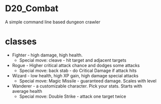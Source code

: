 # D20_Combat
A simple command line based dungeon crawler


# classes
* Fighter - high damage, high health.
  * Special move: cleave - hit target and adjacent targets
* Rogue - Higher critical attack chance and dodges some attacks
  * Special move: back stab - do Critical Damage if attack hits
* Wizard - low health, high XP gain, high damage special attacks
  * Special move: Magic Missile - guaranteed damage. Scales with level
* Wanderer - a customizable character. Pick your stats. Starts with average health
  * Special move: Double Strike - attack one target twice

